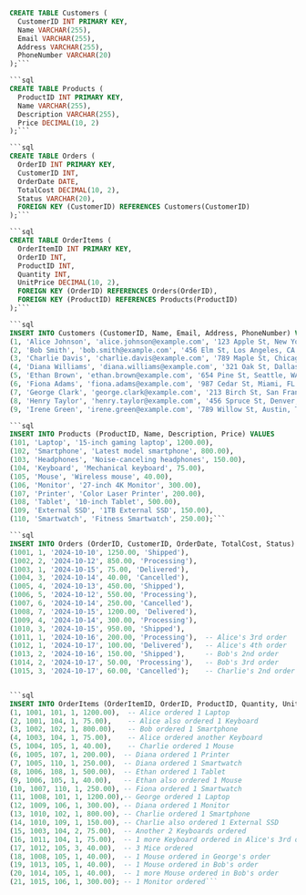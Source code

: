 ```sql
CREATE TABLE Customers (
  CustomerID INT PRIMARY KEY,
  Name VARCHAR(255),
  Email VARCHAR(255),
  Address VARCHAR(255),
  PhoneNumber VARCHAR(20)
);```

```sql
CREATE TABLE Products (
  ProductID INT PRIMARY KEY,
  Name VARCHAR(255),
  Description VARCHAR(255),
  Price DECIMAL(10, 2)
);```

```sql
CREATE TABLE Orders (
  OrderID INT PRIMARY KEY,
  CustomerID INT,
  OrderDate DATE,
  TotalCost DECIMAL(10, 2),
  Status VARCHAR(20),
  FOREIGN KEY (CustomerID) REFERENCES Customers(CustomerID)
);```

```sql
CREATE TABLE OrderItems (
  OrderItemID INT PRIMARY KEY,
  OrderID INT,
  ProductID INT,
  Quantity INT,
  UnitPrice DECIMAL(10, 2),
  FOREIGN KEY (OrderID) REFERENCES Orders(OrderID),
  FOREIGN KEY (ProductID) REFERENCES Products(ProductID)
);```

```sql
INSERT INTO Customers (CustomerID, Name, Email, Address, PhoneNumber) VALUES
(1, 'Alice Johnson', 'alice.johnson@example.com', '123 Apple St, New York, NY', '123-456-7890'),
(2, 'Bob Smith', 'bob.smith@example.com', '456 Elm St, Los Angeles, CA', '987-654-3210'),
(3, 'Charlie Davis', 'charlie.davis@example.com', '789 Maple St, Chicago, IL', '555-123-4567'),
(4, 'Diana Williams', 'diana.williams@example.com', '321 Oak St, Dallas, TX', '123-987-6543'),
(5, 'Ethan Brown', 'ethan.brown@example.com', '654 Pine St, Seattle, WA', '222-333-4444'),
(6, 'Fiona Adams', 'fiona.adams@example.com', '987 Cedar St, Miami, FL', '444-555-6666'),
(7, 'George Clark', 'george.clark@example.com', '213 Birch St, San Francisco, CA', '555-666-7777');
(8, 'Henry Taylor', 'henry.taylor@example.com', '456 Spruce St, Denver, CO', '111-222-3333'),
(9, 'Irene Green', 'irene.green@example.com', '789 Willow St, Austin, TX', '444-555-6666');```

```sql
INSERT INTO Products (ProductID, Name, Description, Price) VALUES
(101, 'Laptop', '15-inch gaming laptop', 1200.00),
(102, 'Smartphone', 'Latest model smartphone', 800.00),
(103, 'Headphones', 'Noise-canceling headphones', 150.00),
(104, 'Keyboard', 'Mechanical keyboard', 75.00),
(105, 'Mouse', 'Wireless mouse', 40.00),
(106, 'Monitor', '27-inch 4K Monitor', 300.00),
(107, 'Printer', 'Color Laser Printer', 200.00),
(108, 'Tablet', '10-inch Tablet', 500.00),
(109, 'External SSD', '1TB External SSD', 150.00),
(110, 'Smartwatch', 'Fitness Smartwatch', 250.00);```

```sql
INSERT INTO Orders (OrderID, CustomerID, OrderDate, TotalCost, Status) VALUES
(1001, 1, '2024-10-10', 1250.00, 'Shipped'),
(1002, 2, '2024-10-12', 850.00, 'Processing'),
(1003, 1, '2024-10-15', 75.00, 'Delivered'),
(1004, 3, '2024-10-14', 40.00, 'Cancelled'),
(1005, 4, '2024-10-13', 450.00, 'Shipped'),
(1006, 5, '2024-10-12', 550.00, 'Processing'),
(1007, 6, '2024-10-14', 250.00, 'Cancelled'),
(1008, 7, '2024-10-15', 1200.00, 'Delivered'),
(1009, 4, '2024-10-14', 300.00, 'Processing'),
(1010, 3, '2024-10-15', 950.00, 'Shipped'),
(1011, 1, '2024-10-16', 200.00, 'Processing'),  -- Alice's 3rd order
(1012, 1, '2024-10-17', 100.00, 'Delivered'),   -- Alice's 4th order
(1013, 2, '2024-10-16', 150.00, 'Shipped'),     -- Bob's 2nd order
(1014, 2, '2024-10-17', 50.00, 'Processing'),   -- Bob's 3rd order
(1015, 3, '2024-10-17', 60.00, 'Cancelled');    -- Charlie's 2nd order```


```sql
INSERT INTO OrderItems (OrderItemID, OrderID, ProductID, Quantity, UnitPrice) VALUES
(1, 1001, 101, 1, 1200.00),  -- Alice ordered 1 Laptop
(2, 1001, 104, 1, 75.00),    -- Alice also ordered 1 Keyboard
(3, 1002, 102, 1, 800.00),   -- Bob ordered 1 Smartphone
(4, 1003, 104, 1, 75.00),    -- Alice ordered another Keyboard
(5, 1004, 105, 1, 40.00),    -- Charlie ordered 1 Mouse
(6, 1005, 107, 1, 200.00),  -- Diana ordered 1 Printer
(7, 1005, 110, 1, 250.00),  -- Diana ordered 1 Smartwatch
(8, 1006, 108, 1, 500.00),  -- Ethan ordered 1 Tablet
(9, 1006, 105, 1, 40.00),   -- Ethan also ordered 1 Mouse
(10, 1007, 110, 1, 250.00), -- Fiona ordered 1 Smartwatch
(11, 1008, 101, 1, 1200.00),-- George ordered 1 Laptop
(12, 1009, 106, 1, 300.00), -- Diana ordered 1 Monitor
(13, 1010, 102, 1, 800.00), -- Charlie ordered 1 Smartphone
(14, 1010, 109, 1, 150.00), -- Charlie also ordered 1 External SSD
(15, 1003, 104, 2, 75.00),  -- Another 2 Keyboards ordered
(16, 1011, 104, 1, 75.00),  -- 1 more Keyboard ordered in Alice's 3rd order
(17, 1012, 105, 3, 40.00),  -- 3 Mice ordered
(18, 1008, 105, 1, 40.00),  -- 1 Mouse ordered in George's order
(19, 1013, 105, 1, 40.00),  -- 1 Mouse ordered in Bob's order
(20, 1014, 105, 1, 40.00),  -- 1 more Mouse ordered in Bob's order
(21, 1015, 106, 1, 300.00); -- 1 Monitor ordered```

